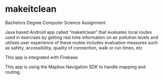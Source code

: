# makeitclean
Bachelors Degree Computer Science Assignment

Java based Android app called “makeitclean” that evaluates local routes used in exercises by getting real time information on air pollution levels and 
utilises user experience of these routes includes evaluation measures such as safety, accessibility, quality of connection, walk or run times, etc

This app is integrated with Firebase.

This app is using the Mapbox Navigation SDK to handle mapping and routing.
